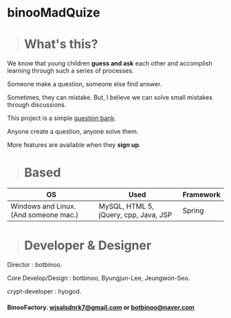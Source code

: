 binooMadQuize
=============



> # What's this?

 We know that young children **guess and ask** each other and accomplish learning through such a series of processes.

 Someone make a question, someone else find answer.

 Sometimes, they can mistake. But, I believe we can solve small mistakes through discussions.

 This project is a simple [question bank](https://www.google.co.kr/search?q=문제+은행).

 Anyone create a question, anyone solve them.

 More features are available when they **sign up**.

> # Based

 OS | Used | Framework
 --- | --- | ---
 Windows and Linux. (And someone mac.) | MySQL, HTML 5, jQuery, cpp, Java, JSP | Spring

> # Developer & Designer

 Director : botbinoo.
 
 Core Develop/Design : botbinoo, Byungjun-Lee, Jeungwon-Seo.
 
 crypt-developer : hyogod.
 
#### BinooFactory. [wjsalsdnrk7\@gmail.com](wjsalsdnrk7@gmail.com) or [botbinoo\@naver.com](botbinoo@naver.com)
